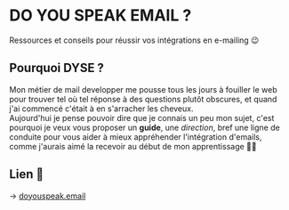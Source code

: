 # DO YOU SPEAK EMAIL ?

Ressources et conseils pour réussir vos intégrations en e-mailing 😉

## Pourquoi DYSE ?

Mon métier de mail developper me pousse tous les jours à fouiller le web pour trouver tel où tel réponse à des questions plutôt obscures, et quand j'ai commencé c'était à en s'arracher les cheveux.  
Aujourd'hui je pense pouvoir dire que je connais un peu mon sujet, c'est pourquoi je veux vous proposer un **guide**, une _direction_, bref une ligne de conduite pour vous aider à mieux appréhender l'intégration d'emails, comme j'aurais aimé la recevoir au début de mon apprentissage 👌🏻

## Lien 📧

→ [doyouspeak.email](https://www.doyouspeak.email)
